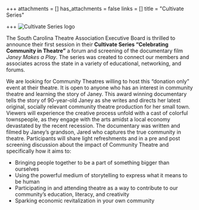 +++
attachments = []
has_attachments = false
links = []
title = "Cultivate Series"

+++
![Cultivate Series logo](/uploads/Logo_Janey-300x271.jpg)

The South Carolina Theatre Association Executive Board is thrilled to announce their first session in their **Cultivate Series “Celebrating Community in Theatre”** a forum and screening of the documentary film _Janey Makes a Play_. The series was created to connect our members and associates across the state in a variety of educational, networking, and forums.

We are looking for Community Theatres willing to host this “donation only” event at their theatre. It is open to anyone who has an interest in community theatre and learning the story of Janey. This award winning documentary tells the story of 90-year-old Janey as she writes and directs her latest original, socially relevant community theatre production for her small town. Viewers will experience the creative process unfold with a cast of colorful townspeople, as they engage with the arts amidst a local economy devastated by the recent recession. The documentary was written and filmed by Janey’s grandson, Jared who captures the true community in theatre. Participants will share light refreshments and in a pre and post screening discussion about the impact of Community Theatre and specifically how it aims to:

* Bringing people together to be a part of something bigger than ourselves
* Using the powerful medium of storytelling to express what it means to be human
* Participating in and attending theatre as a way to contribute to our community’s education, literacy, and creativity
* Sparking economic revitalization in your own community